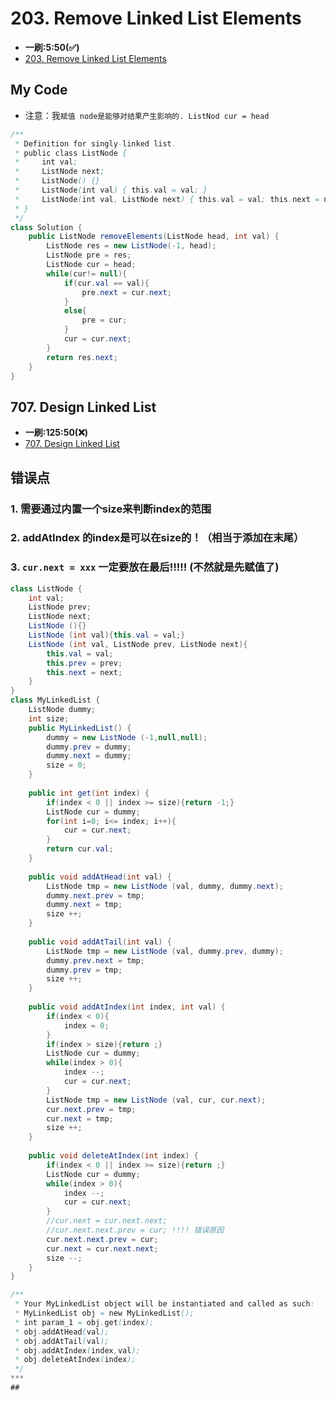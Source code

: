 # 203. Remove Linked List Elements
* **一刷:5:50(✅)**
* [203. Remove Linked List Elements](https://leetcode.com/problems/remove-linked-list-elements/description/)

## My Code
* 注意：我`赋值 node是能够对结果产生影响的. ListNod cur = head`
  
```java
/**
 * Definition for singly-linked list.
 * public class ListNode {
 *     int val;
 *     ListNode next;
 *     ListNode() {}
 *     ListNode(int val) { this.val = val; }
 *     ListNode(int val, ListNode next) { this.val = val; this.next = next; }
 * }
 */
class Solution {
    public ListNode removeElements(ListNode head, int val) {
        ListNode res = new ListNode(-1, head);
        ListNode pre = res;
        ListNode cur = head;
        while(cur!= null){
            if(cur.val == val){
                pre.next = cur.next;
            }
            else{
                pre = cur;
            }
            cur = cur.next;
        }
        return res.next;
    }
}
```

## 707. Design Linked List
* **一刷:125:50(❌)**
* [707. Design Linked List](https://leetcode.com/problems/design-linked-list/description/)

## 错误点
### 1. 需要通过内置一个size来判断index的范围
### 2. addAtIndex 的index是可以在size的！（相当于添加在末尾）
### 3. `cur.next = xxx` 一定要放在最后!!!!! (不然就是先赋值了)

```java
class ListNode {
    int val;
    ListNode prev;
    ListNode next;
    ListNode (){}
    ListNode (int val){this.val = val;}
    ListNode (int val, ListNode prev, ListNode next){
        this.val = val;
        this.prev = prev;
        this.next = next;
    }
}
class MyLinkedList {
    ListNode dummy;
    int size;
    public MyLinkedList() {
        dummy = new ListNode (-1,null,null);
        dummy.prev = dummy;
        dummy.next = dummy;
        size = 0;
    }
    
    public int get(int index) {
        if(index < 0 || index >= size){return -1;}
        ListNode cur = dummy;
        for(int i=0; i<= index; i++){
            cur = cur.next; 
        }
        return cur.val;
    }
    
    public void addAtHead(int val) {
        ListNode tmp = new ListNode (val, dummy, dummy.next);
        dummy.next.prev = tmp;
        dummy.next = tmp;
        size ++;
    }
    
    public void addAtTail(int val) {
        ListNode tmp = new ListNode (val, dummy.prev, dummy);
        dummy.prev.next = tmp;
        dummy.prev = tmp;
        size ++;
    }
    
    public void addAtIndex(int index, int val) {
        if(index < 0){
            index = 0;
        }
        if(index > size){return ;}
        ListNode cur = dummy;
        while(index > 0){
            index --;
            cur = cur.next;
        }
        ListNode tmp = new ListNode (val, cur, cur.next);
        cur.next.prev = tmp;
        cur.next = tmp;
        size ++;
    }
    
    public void deleteAtIndex(int index) {
        if(index < 0 || index >= size){return ;}
        ListNode cur = dummy;
        while(index > 0){
            index --;
            cur = cur.next;
        }
        //cur.next = cur.next.next; 
        //cur.next.next.prev = cur; !!!! 错误原因
        cur.next.next.prev = cur; 
        cur.next = cur.next.next;
        size --;
    }
}

/**
 * Your MyLinkedList object will be instantiated and called as such:
 * MyLinkedList obj = new MyLinkedList();
 * int param_1 = obj.get(index);
 * obj.addAtHead(val);
 * obj.addAtTail(val);
 * obj.addAtIndex(index,val);
 * obj.deleteAtIndex(index);
 */
***
## 